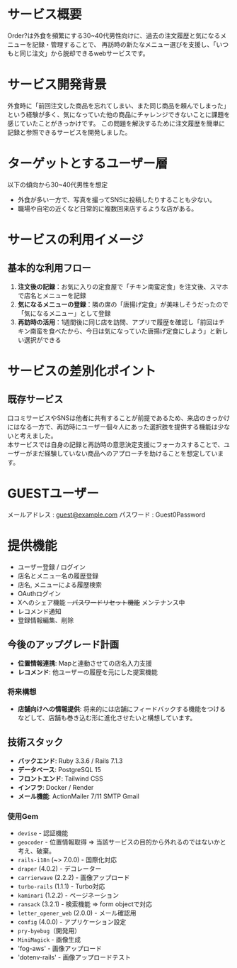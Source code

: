 # サービス概要
Order?は外食を頻繁にする30~40代男性向けに、過去の注文履歴と気になるメニューを記録・管理することで、
再訪時の新たなメニュー選びを支援し、「いつもと同じ注文」から脱却できるwebサービスです。

# サービス開発背景
外食時に「前回注文した商品を忘れてしまい、また同じ商品を頼んでしまった」という経験が多く、気になっていた他の商品にチャレンジできないことに課題を感じていたことがきっかけです。
この問題を解決するために注文履歴を簡単に記録と参照できるサービスを開発しました。

# ターゲットとするユーザー層
以下の傾向から30~40代男性を想定
- 外食が多い一方で、写真を撮ってSNSに投稿したりすることも少ない。
- 職場や自宅の近くなど日常的に複数回来店するような店がある。

# サービスの利用イメージ
## 基本的な利用フロー
1. **注文後の記録**：お気に入りの定食屋で「チキン南蛮定食」を注文後、スマホで店名とメニューを記録
2. **気になるメニューの登録**：隣の席の「唐揚げ定食」が美味しそうだったので「気になるメニュー」として登録
3. **再訪時の活用**：1週間後に同じ店を訪問、アプリで履歴を確認し「前回はチキン南蛮を食べたから、今日は気になっていた唐揚げ定食にしよう」と新しい選択ができる

# サービスの差別化ポイント
## 既存サービス
口コミサービスやSNSは他者に共有することが前提であるため、来店のきっかけにはなる一方で、再訪時にユーザー個々人にあった選択肢を提供する機能は少ないと考えました。\
本サービスでは自身の記録と再訪時の意思決定支援にフォーカスすることで、ユーザーがまだ経験していない商品へのアプローチを助けることを想定しています。

# GUESTユーザー
メールアドレス : guest@example.com
パスワード : Guest0Password

# 提供機能
- ユーザー登録 / ログイン
- 店名とメニュー名の履歴登録
- 店名, メニューによる履歴検索
- OAuthログイン
- Xへのシェア機能
~~- パスワードリセット機能~~ メンテナンス中
- レコメンド通知
- 登録情報編集、削除
  
## 今後のアップグレード計画 
- **位置情報連携**: Mapと連動させての店名入力支援
- **レコメンド**: 他ユーザーの履歴を元にした提案機能

### 将来構想
- **店舗向けへの情報提供**: 将来的には店舗にフィードバックする機能をつけるなどして、店舗も巻き込む形に進化させたいと構想しています。
  
## 技術スタック
- **バックエンド**: Ruby 3.3.6 / Rails 7.1.3
- **データベース**: PostgreSQL 15
- **フロントエンド**: Tailwind CSS
- **インフラ**: Docker / Render
- **メール機能**: ActionMailer 7/11 SMTP Gmail

### 使用Gem

- `devise` - 認証機能
- `geocoder` - 位置情報取得 => 当該サービスの目的から外れるのではないかと考え、破棄。
- `rails-i18n` (~> 7.0.0) - 国際化対応
- `draper` (4.0.2) - デコレーター
- `carrierwave` (2.2.2) - 画像アップロード
- `turbo-rails` (1.1.1) - Turbo対応
- `kaminari` (1.2.2) - ページネーション
- `ransack` (3.2.1) - 検索機能 => form objectで対応
- `letter_opener_web` (2.0.0) - メール確認用
- `config` (4.0.0) - アプリケーション設定
- `pry-byebug`（開発用）
- `MiniMagick` - 画像生成
- 'fog-aws' - 画像アップロード
- 'dotenv-rails' - 画像アップロードテスト